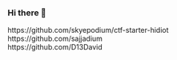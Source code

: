 ### Hi there 👋

<!--
**dust1hq/dust1hq** is a ✨ _special_ ✨ repository because its `README.md` (this file) appears on your GitHub profile.

Here are some ideas to get you started:

- 🔭 I’m currently working on ...
- 🌱 I’m currently learning ...
- 👯 I’m looking to collaborate on ...
- 🤔 I’m looking for help with ...
- 💬 Ask me about ...
- 📫 How to reach me: ...
- 😄 Pronouns: ...
- ⚡ Fun fact: ...
--!>


https://github.com/skyepodium/ctf-starter-hidiot <br>


https://github.com/sajjadium <br>


https://github.com/D13David <br>
